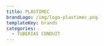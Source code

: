 ```yaml
---
title: PLASTIMEC
brandLogo: /img/logo-plastimec.png
templateKey: brands
categories:
  - TUBERIAS CONDUIT
---
```


